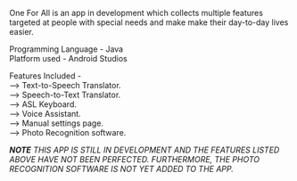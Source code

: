 One For All is an app in development which collects multiple features targeted at people with special needs and make make their day-to-day lives easier.  
  
Programming Language - Java  
Platform used - Android Studios  
  
Features Included -  
--> Text-to-Speech Translator.  
--> Speech-to-Text Translator.  
--> ASL Keyboard.  
--> Voice Assistant.  
--> Manual settings page.  
--> Photo Recognition software.  

**_NOTE_**
*THIS APP IS STILL IN DEVELOPMENT AND THE FEATURES LISTED ABOVE HAVE NOT BEEN PERFECTED. FURTHERMORE, THE PHOTO RECOGNITION SOFTWARE IS NOT YET ADDED TO THE APP.*
